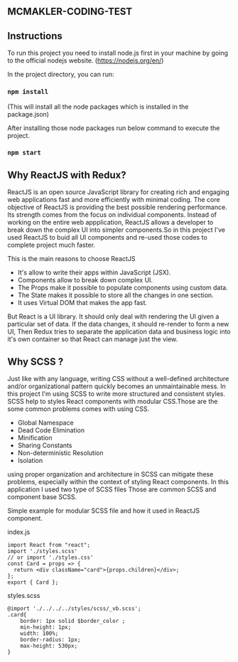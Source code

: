 ## MCMAKLER-CODING-TEST



## Instructions

To run this project you need to install node.js first in your machine by going to the official nodejs website. (https://nodejs.org/en/)

In the project directory, you can run:

### `npm install`
(This will install all the node packages which is installed in the package.json)

After installing those node packages run below command to execute the project.
### `npm start`

## Why ReactJS with Redux? 
ReactJS is an open source JavaScript library for creating rich and engaging web applications fast and more efficiently with minimal coding. The core objective of ReactJS is providing the best possible rendering performance. Its strength comes from the focus on individual components. Instead of working on the entire web appplication, ReactJS allows a developer to break down the complex UI into simpler components.So in this project I've used ReactJS to buid all UI components and re-used those codes to complete project much faster.

This is the main reasons to choose ReactJS
-  It's allow to write their apps within JavaScript (JSX).
-  Components allow to break down complex UI.
-  The Props make it possible to populate components using custom data.
-  The State makes it possible to store all the changes in one section.
-  It uses Virtual DOM that makes the app fast. 

But React is a UI library. It should only deal with rendering the UI given a particular set of data. If the data changes, it should re-render to form a new UI,
Then Redux tries to separate the application data and business logic into it's own container so that React can manage just the view.

## Why SCSS ? 
Just like with any language, writing CSS without a well-defined architecture and/or organizational pattern quickly becomes an unmaintainable mess. In this project I'm using SCSS to write more structured and consistent styles. SCSS help to styles React components with modular CSS.Those are the some common problems comes with using CSS.

- Global Namespace
- Dead Code Elimination
- Minification
- Sharing Constants
- Non-deterministic Resolution
- Isolation

using proper organization and architecture in SCSS can mitigate these problems, especially within the context of styling React components. In this application I used two type of SCSS files Those are common SCSS and component base SCSS.

Simple example for modular SCSS file and how it used in ReactJS component.

index.js
```
import React from "react";
import './styles.scss'
// or import './styles.css'
const Card = props => {
  return <div className="card">{props.children}</div>;
};
export { Card };
```
styles.scss
```
@import './../../../styles/scss/_vb.scss';
.card{
    border: 1px solid $border_color ;
    min-height: 1px;
    width: 100%;
    border-radius: 1px;
    max-height: 530px;
}
```

